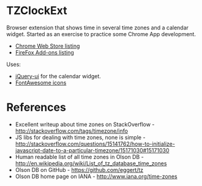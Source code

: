 TZClockExt
==========
Browser extension that shows time in several time zones and a calendar widget. Started as an exercise to practice some Chrome App development.

 - [Chrome Web Store listing](https://chrome.google.com/webstore/detail/tz-clock/bpeaahhicpbbcnhpokblbhfjcnclfpen)
 - [FireFox Add-ons listing](https://addons.mozilla.org/en-US/firefox/addon/tzclock/)

Uses:
 - [jQuery-ui](http://jqueryui.com/) for the calendar widget.
 - [FontAwesome icons](http://fortawesome.github.io/Font-Awesome/icons/)

References
==========
* Excellent writeup about time zones on StackOverflow - http://stackoverflow.com/tags/timezone/info
* JS libs for dealing with time zones, none is simple - http://stackoverflow.com/questions/15141762/how-to-initialize-javascript-date-to-a-particular-timezone/15171030#15171030
* Human readable list of all time zones in Olson DB - http://en.wikipedia.org/wiki/List_of_tz_database_time_zones
* Olson DB on GitHub - https://github.com/eggert/tz
* Olson DB home page on IANA - http://www.iana.org/time-zones

